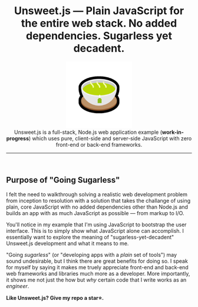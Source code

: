 <h1 align="center">Unsweet.js — Plain JavaScript for the entire web stack. No added dependencies. Sugarless yet decadent. </h1>

<p align="center">
<img src="unsweet-tea.png" alt="unsweet-tea" width="180px" height="180px"/><br>
Unsweet.js is a full-stack, Node.js web application example (<b>work-in-progress</b>) which uses pure, client-side and server-side JavaScript with zero front-end or back-end frameworks.
</p>

<hr>
<br>

## Purpose of "Going Sugarless"
I felt the need to walkthrough solving a realistic web development problem from inception to resolution with a solution that takes the challange of using plain, core JavaScript with no added dependencies other than Node.js and builds an app with as much JavaScript as possible — from markup to I/O. 

You'll notice in my example that I'm using JavaScript to bootstrap the user interface. This is to simply show what JavaScript alone can accomplish. I essentially want to explore the meaning of "sugarless-yet-decadent" Unsweet.js development and what it means to me.

"Going *sugarless*" (or "developing apps with a *plain* set of tools") may sound undesirable, but I think there are great benefits for doing so. I speak for myself by saying it makes me truely appreciate front-end and back-end web frameworks and libraries much more as a developer. More importantly, it shows me not just the how but *why* certain code that I write works as an *engineer*. 

**Like Unsweet.js? Give my repo a star⭐.**
